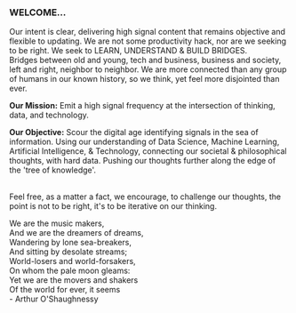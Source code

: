 ### WELCOME...

Our intent is clear, delivering high signal content that remains objective and flexible to updating. We are not some productivity hack, nor are we seeking to be right. We seek to LEARN, UNDERSTAND & BUILD BRIDGES. 
<br>
Bridges between old and young, tech and business, business and society, left and right, neighbor to neighbor. We are more connected than any group of humans in our known history, so we think, yet feel more disjointed than ever.
<br>

**Our Mission:**
Emit a high signal frequency at the intersection of thinking, data, and technology. 

**Our Objective:**
Scour the digital age identifying signals in the sea of information. Using our understanding of Data Science, Machine Learning, Artificial Intelligence,  & Technology, connecting our societal & philosophical thoughts, with hard data. Pushing our thoughts further along the edge of the 'tree of knowledge'.

<br>
Feel free, as a matter a fact, we encourage, to challenge our thoughts, the point is not to be right, it's to be iterative on our thinking. 


We are the music makers,\
    And we are the dreamers of dreams,\
Wandering by lone sea-breakers,\
    And sitting by desolate streams;\
World-losers and world-forsakers,\
    On whom the pale moon gleams:\
Yet we are the movers and shakers\
    Of the world for ever, it seems\
                         - Arthur O'Shaughnessy
